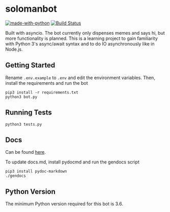 # solomanbot

[![made-with-python](https://img.shields.io/badge/Made%20with-Python-1f425f.svg)](https://www.python.org/) [![Build Status](https://travis-ci.com/lazorfuzz/solomanbot.svg?branch=master)](https://travis-ci.com/lazorfuzz/solomanbot) 

Built with asyncio. The bot currently only dispenses memes and says hi, but more functionality is planned. This is a learning project to gain familiarity with Python 3's async/await syntax and to do IO asynchronously like in Node.js.

## Getting Started
Rename `.env.example` to `.env` and edit the environment variables. Then, install the requirements and run the bot
```
pip3 install -r requirements.txt
python3 bot.py
```

## Running Tests
```
python3 tests.py
```

## Docs
Can be found <a href="docs.md">here</a>.

To update docs.md, install pydocmd and run the gendocs script
```
pip3 install pydoc-markdown
./gendocs
```

## Python Version

The minimum Python version required for this bot is 3.6.
